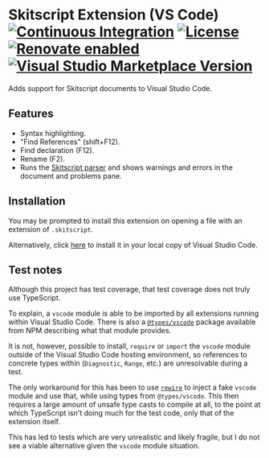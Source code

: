 # Skitscript Extension (VS Code) [![Continuous Integration](https://github.com/skitscript/extension-vscode/workflows/Continuous%20Integration/badge.svg)](https://github.com/skitscript/extension-vscode/actions) [![License](https://img.shields.io/github/license/skitscript/extension-vscode.svg)](https://github.com/skitscript/extension-vscode/blob/master/license) [![Renovate enabled](https://img.shields.io/badge/renovate-enabled-brightgreen.svg)](https://renovatebot.com/) [![Visual Studio Marketplace Version](https://img.shields.io/visual-studio-marketplace/v/skitscript.skitscript?label=vsix)](https://marketplace.visualstudio.com/items?itemName=skitscript.skitscript)

Adds support for Skitscript documents to Visual Studio Code.

## Features

- Syntax highlighting.
- "Find References" (shift+F12).
- Find declaration (F12).
- Rename (F2).
- Runs the [Skitscript parser](https://github.com/skitscript/parser-nodejs)
  and shows warnings and errors in the document and problems pane.

## Installation

You may be prompted to install this extension on opening a file with an
extension of `.skitscript`.

Alternatively, click [here](vscode:extension/skitscript.skitscript) to install
it in your local copy of Visual Studio Code.

## Test notes

Although this project has test coverage, that test coverage does not truly use
TypeScript.

To explain, a `vscode` module is able to be imported by all extensions running
within Visual Studio Code.  There is also a
[`@types/vscode`](https://www.npmjs.com/package/@types/vscode) package available
from NPM describing what that module provides.

It is not, however, possible to install, `require` or `import` the `vscode`
module outside of the Visual Studio Code hosting environment, so references to
concrete types within (`Diagnostic`, `Range`, etc.) are unresolvable during a
test.

The only workaround for this has been to use
[`rewire`](https://www.npmjs.com/package/rewire) to inject a fake `vscode`
module and use that, while using types from `@types/vscode`.  This then requires
a large amount of unsafe type casts to compile at all, to the point at which
TypeScript isn't doing much for the test code, only that of the extension
itself.

This has led to tests which are very unrealistic and likely fragile, but I do
not see a viable alternative given the `vscode` module situation.
